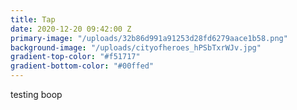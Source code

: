 ```yaml
---
title: Tap
date: 2020-12-20 09:42:00 Z
primary-image: "/uploads/32b86d991a91253d28fd6279aace1b58.png"
background-image: "/uploads/cityofheroes_hPSbTxrWJv.jpg"
gradient-top-color: "#f51717"
gradient-bottom-color: "#00ffed"
---
```


testing boop